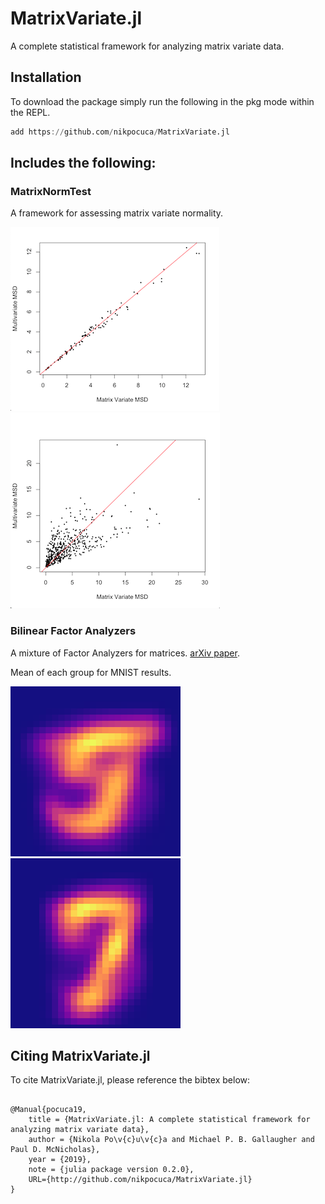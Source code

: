 # MatrixVariate.jl

A complete statistical framework for analyzing matrix variate data.

## Installation
To download the package simply run the following in the pkg mode within the REPL.
```julia
add https://github.com/nikpocuca/MatrixVariate.jl
```

## Includes the following:

### MatrixNormTest
A framework for assessing matrix variate normality.

![](/docs/src/src/norm.png)
![](/docs/src/src/nnorm.png)

### Bilinear Factor Analyzers
A mixture of Factor Analyzers for matrices. [arXiv paper](https://arxiv.org/abs/1712.08664).

Mean of each group for MNIST results. 

![](5s.png)
![](7s.png)

## Citing  MatrixVariate.jl

To cite MatrixVariate.jl, please reference the bibtex below:

```

@Manual{pocuca19,
 	title = {MatrixVariate.jl: A complete statistical framework for analyzing matrix variate data},
  	author = {Nikola Po\v{c}u\v{c}a and Michael P. B. Gallaugher and Paul D. McNicholas},
  	year = {2019},
  	note = {julia package version 0.2.0},
	URL={http://github.com/nikpocuca/MatrixVariate.jl}
}

```
